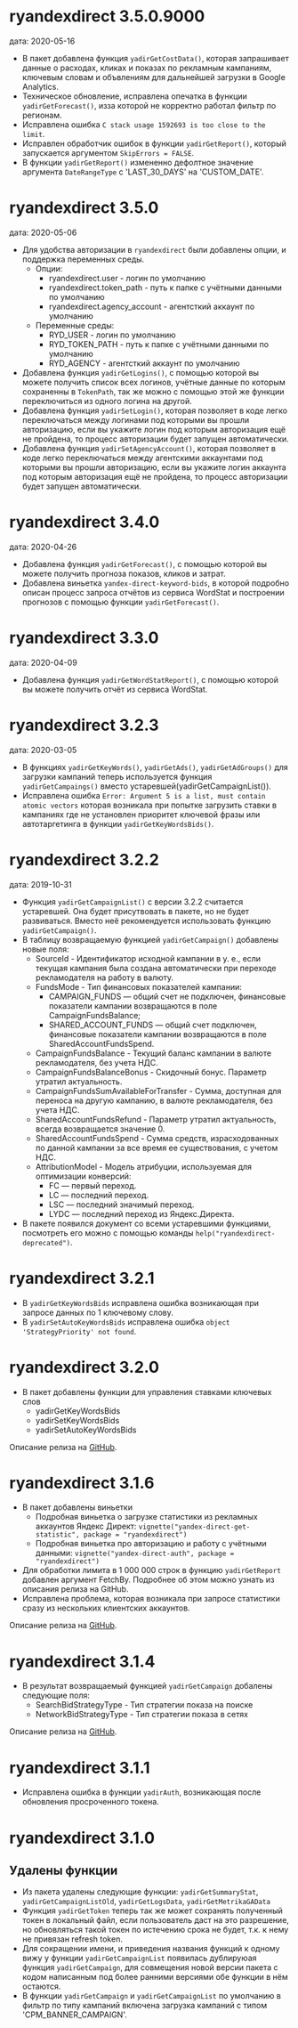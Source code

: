 # ryandexdirect 3.5.0.9000

дата: 2020-05-16

* В пакет добавлена функция `yadirGetCostData()`, которая запрашивает данные о расходах, кликах и показах по рекламным кампаниям, ключевым словам и объвлениям для дальнейшей загрузки в Google Analytics.
* Техническое обновление, исправлена опечатка в функции `yadirGetForecast()`, изза которой не корректно работал фильтр по регионам.
* Исправлена ошибка `C stack usage 1592693 is too close to the limit`.
* Исправлен обработчик ошибок в функции `yadirGetReport()`, который запускается аргументом `SkipErrors = FALSE`.
* В функции `yadirGetReport()` измененно дефолтное значение аргумента `DateRangeType` с 'LAST_30_DAYS' на 'CUSTOM_DATE'.

# ryandexdirect 3.5.0

дата: 2020-05-06

* Для удобства авторизации в `ryandexdirect` были добавлены опции, и поддержка переменных среды.
    * Опции:
	     * ryandexdirect.user - логин по умолчанию
		 * ryandexdirect.token_path - путь к папке с учётными данными по умолчанию
		 * ryandexdirect.agency_account - агентсткий аккаунт по умолчанию
	* Переменные среды:
	     * RYD_USER - логин по умолчанию
		 * RYD_TOKEN_PATH - путь к папке с учётными данными по умолчанию
		 * RYD_AGENCY - агентсткий аккаунт по умолчанию
* Добавлена функция `yadirGetLogins()`, с помощью которой вы можете получить список всех логинов, учётные данные по которым сохраненны в `TokenPath`, так же можно с помощью этой же функции переключиться из одного логина на другой.
* Добавлена функция `yadirSetLogin()`, которая позволяет в коде легко переключаться между логинами под которыми вы прошли авторизацию, если вы укажите логин под которым авторизация ещё не пройдена, то процесс авторизации будет запущен автоматически.
* Добавлена функция `yadirSetAgencyAccount()`, которая позволяет в коде легко переключаться между агентскими аккаунтами под которыми вы прошли авторизацию, если вы укажите логин аккаунта под которым авторизация ещё не пройдена, то процесс авторизации будет запущен автоматически.

# ryandexdirect 3.4.0

дата: 2020-04-26

* Добавлена функция `yadirGetForecast()`, с помощью которой вы можете получить прогноза показов, кликов и затрат.
* Добавлена виньетка `yandex-direct-keyword-bids`, в которой подробно описан процесс запроса отчётов из сервиса WordStat и построении прогнозов с помощью функции `yadirGetForecast()`.

# ryandexdirect 3.3.0

дата: 2020-04-09

* Добавлена функция `yadirGetWordStatReport()`, с помощью которой вы можете получить отчёт из сервиса WordStat.

# ryandexdirect 3.2.3

дата: 2020-03-05

* В функциях `yadirGetKeyWords()`, `yadirGetAds()`, `yadirGetAdGroups()` для загрузки кампаний теперь используется функция `yadirGetCampaings()` вместо устаревшей(yadirGetCampaignList()).
* Исправлена ошибка `Error: Argument 5 is a list, must contain atomic vectors` которая возникала при попытке загрузить ставки в кампаниях где не установлен приоритет ключевой фразы или автотаргетинга в функции `yadirGetKeyWordsBids()`.

# ryandexdirect 3.2.2

дата: 2019-10-31

* Функция `yadirGetCampaignList()` с версии 3.2.2 считается устаревшей. Она будет присутвовать в пакете, но не будет развиваться. Вместо неё рекомендуется использовать функцию `yadirGetCampaign()`.
* В таблицу возвращаемую функцией `yadirGetCampaign()` добавлены новые поля:
    * SourceId - Идентификатор исходной кампании в у. е., если текущая кампания была создана автоматически при переходе рекламодателя на работу в валюту.
	* FundsMode - Тип финансовых показателей кампании:
	    * CAMPAIGN_FUNDS — общий счет не подключен, финансовые показатели кампании возвращаются в поле CampaignFundsBalance;
		* SHARED_ACCOUNT_FUNDS — общий счет подключен, финансовые показатели кампании возвращаются в поле SharedAccountFundsSpend.
	* CampaignFundsBalance - Текущий баланс кампании в валюте рекламодателя, без учета НДС.
	* CampaignFundsBalanceBonus - Скидочный бонус. Параметр утратил актуальность.
	* CampaignFundsSumAvailableForTransfer - Сумма, доступная для переноса на другую кампанию, в валюте рекламодателя, без учета НДС.
	* SharedAccountFundsRefund - Параметр утратил актуальность, всегда возвращается значение 0.
	* SharedAccountFundsSpend - Сумма средств, израсходованных по данной кампании за все время ее существования, с учетом НДС.
	* AttributionModel - Модель атрибуции, используемая для оптимизации конверсий:
	    * FC — первый переход.
		* LC — последний переход.
		* LSC — последний значимый переход.
		* LYDC — последний переход из Яндекс.Директа.
* В пакете появился документ со всеми устаревшими функциями, посмотреть его можно с помощью команды `help("ryandexdirect-deprecated")`.

# ryandexdirect 3.2.1
* В `yadirGetKeyWordsBids` исправлена ошибка возникающая при запросе данных по 1 ключевому слову.
* В `yadirSetAutoKeyWordsBids` исправлена ошибка `object 'StrategyPriority' not found`.

# ryandexdirect 3.2.0
* В пакет добавлены функции для управления ставками ключевых слов
    * yadirGetKeyWordsBids
	* yadirSetKeyWordsBids
	* yadirSetAutoKeyWordsBids

Описание релиза на [GitHub](https://github.com/selesnow/ryandexdirect/releases/tag/3.2.0).

# ryandexdirect 3.1.6
* В пакет добавлены виньетки
    * Подробная виньетка о загрузке статистики из рекламных аккаунтов Яндекс Директ: `vignette("yandex-direct-get-statistic", package = "ryandexdirect")`
	* Подробная виньетка про авторизацию и работу с учётными данными: `vignette("yandex-direct-auth", package = "ryandexdirect")`
* Для обработки лимита в 1 000 000 строк в функцию `yadirGetReport` добавлен аргумент FetchBy. Подробнее об этом можно узнать из описания релиза на GitHub.
* Исправлена проблема, которая возникала при запросе статистики сразу из нескольких клиентских аккаунтов.

Описание релиза на [GitHub](https://github.com/selesnow/ryandexdirect/releases/tag/3.1.6).

# ryandexdirect 3.1.4
* В результат возвращаемый функцией `yadirGetCampaign` добалены следующие поля:
    * SearchBidStrategyType - Тип стратегии показа на поиске
    * NetworkBidStrategyType - Тип стратегии показа в сетях
	
Описание релиза на [GitHub](https://github.com/selesnow/ryandexdirect/releases/tag/3.1.5).

# ryandexdirect 3.1.1
* Исправлена ошибка в функции `yadirAuth`, возникающая после обновления просроченного токена.

# ryandexdirect 3.1.0
## Удалены функции
* Из пакета удалены следующие функции: `yadirGetSummaryStat`, `yadirGetCampaignListOld`, `yadirGetLogsData`, `yadirGetMetrikaGAData`
* Функция `yadirGetToken` теперь так же может сохранять полученный токен в локальный файл, если пользователь даст на это разрешение, но обновляться такой токен по истечению срока не будет, т.к. к нему не привязан refresh token.
* Для сокращении имени, и приведения названия функций к одному вижу у функции `yadirGetCampaignList` появилась дублируюая функция `yadirGetCampaign`, для совмещения новой версии пакета с кодом написанным под более ранними версиями обе функции в нём остаются.
* В функции `yadirGetCampaign` и `yadirGetCampaignList` по умолчанию в фильтр по типу кампаний включена загрузка кампаний с типом 'CPM_BANNER_CAMPAIGN'.

